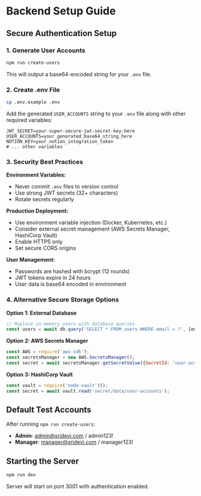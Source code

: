 # Backend Setup Guide

## Secure Authentication Setup

### 1. Generate User Accounts
```bash
npm run create-users
```

This will output a base64-encoded string for your `.env` file.

### 2. Create .env File
```bash
cp .env.example .env
```

Add the generated `USER_ACCOUNTS` string to your `.env` file along with other required variables:

```env
JWT_SECRET=your-super-secure-jwt-secret-key-here
USER_ACCOUNTS=your_generated_base64_string_here
NOTION_KEY=your_notion_integration_token
# ... other variables
```

### 3. Security Best Practices

**Environment Variables:**
- Never commit `.env` files to version control
- Use strong JWT secrets (32+ characters)
- Rotate secrets regularly

**Production Deployment:**
- Use environment variable injection (Docker, Kubernetes, etc.)
- Consider external secret management (AWS Secrets Manager, HashiCorp Vault)
- Enable HTTPS only
- Set secure CORS origins

**User Management:**
- Passwords are hashed with bcrypt (12 rounds)
- JWT tokens expire in 24 hours
- User data is base64 encoded in environment

### 4. Alternative Secure Storage Options

**Option 1: External Database**
```javascript
// Replace in-memory users with database queries
const users = await db.query('SELECT * FROM users WHERE email = ?', [email]);
```

**Option 2: AWS Secrets Manager**
```javascript
const AWS = require('aws-sdk');
const secretsManager = new AWS.SecretsManager();
const secret = await secretsManager.getSecretValue({SecretId: 'user-accounts'}).promise();
```

**Option 3: HashiCorp Vault**
```javascript
const vault = require('node-vault')();
const secret = await vault.read('secret/data/user-accounts');
```

## Default Test Accounts

After running `npm run create-users`:
- **Admin**: admin@sridevi.com / admin123!
- **Manager**: manager@sridevi.com / manager123!

## Starting the Server

```bash
npm run dev
```

Server will start on port 3001 with authentication enabled.
